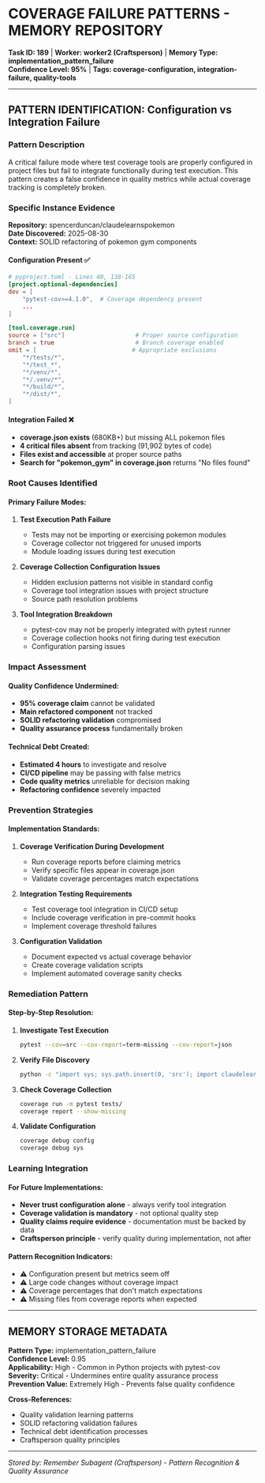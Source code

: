# COVERAGE FAILURE PATTERNS - MEMORY REPOSITORY
**Task ID: 189** | **Worker: worker2 (Craftsperson)** | **Memory Type: implementation_pattern_failure**  
**Confidence Level: 95%** | **Tags: coverage-configuration, integration-failure, quality-tools**

---

## PATTERN IDENTIFICATION: Configuration vs Integration Failure

### Pattern Description
A critical failure mode where test coverage tools are properly configured in project files but fail to integrate functionally during test execution. This pattern creates a false confidence in quality metrics while actual coverage tracking is completely broken.

### Specific Instance Evidence
**Repository:** spencerduncan/claudelearnspokemon  
**Date Discovered:** 2025-08-30  
**Context:** SOLID refactoring of pokemon gym components

#### Configuration Present ✅
```toml
# pyproject.toml - Lines 40, 138-165
[project.optional-dependencies]
dev = [
    "pytest-cov>=4.1.0",  # Coverage dependency present
    ...
]

[tool.coverage.run]
source = ["src"]                    # Proper source configuration
branch = true                       # Branch coverage enabled
omit = [                           # Appropriate exclusions
    "*/tests/*",
    "*/test_*",
    "*/venv/*",
    "*/.venv/*",
    "*/build/*",
    "*/dist/*",
]
```

#### Integration Failed ❌
- **coverage.json exists** (680KB+) but missing ALL pokemon files
- **4 critical files absent** from tracking (91,902 bytes of code)
- **Files exist and accessible** at proper source paths
- **Search for "pokemon_gym" in coverage.json** returns "No files found"

### Root Causes Identified

#### Primary Failure Modes:
1. **Test Execution Path Failure**
   - Tests may not be importing or exercising pokemon modules
   - Coverage collector not triggered for unused imports
   - Module loading issues during test execution

2. **Coverage Collection Configuration Issues**
   - Hidden exclusion patterns not visible in standard config
   - Coverage tool integration issues with project structure
   - Source path resolution problems

3. **Tool Integration Breakdown**
   - pytest-cov may not be properly integrated with pytest runner
   - Coverage collection hooks not firing during test execution
   - Configuration parsing issues

### Impact Assessment

#### Quality Confidence Undermined:
- **95% coverage claim** cannot be validated
- **Main refactored component** not tracked
- **SOLID refactoring validation** compromised
- **Quality assurance process** fundamentally broken

#### Technical Debt Created:
- **Estimated 4 hours** to investigate and resolve
- **CI/CD pipeline** may be passing with false metrics
- **Code quality metrics** unreliable for decision making
- **Refactoring confidence** severely impacted

### Prevention Strategies

#### Implementation Standards:
1. **Coverage Verification During Development**
   - Run coverage reports before claiming metrics
   - Verify specific files appear in coverage.json
   - Validate coverage percentages match expectations

2. **Integration Testing Requirements**
   - Test coverage tool integration in CI/CD setup
   - Include coverage verification in pre-commit hooks
   - Implement coverage threshold failures

3. **Configuration Validation**
   - Document expected vs actual coverage behavior
   - Create coverage validation scripts
   - Implement automated coverage sanity checks

### Remediation Pattern

#### Step-by-Step Resolution:
1. **Investigate Test Execution**
   ```bash
   pytest --cov=src --cov-report=term-missing --cov-report=json
   ```

2. **Verify File Discovery**
   ```bash
   python -c "import sys; sys.path.insert(0, 'src'); import claudelearnspokemon.pokemon_gym_adapter; print('Import successful')"
   ```

3. **Check Coverage Collection**
   ```bash
   coverage run -m pytest tests/
   coverage report --show-missing
   ```

4. **Validate Configuration**
   ```bash
   coverage debug config
   coverage debug sys
   ```

### Learning Integration

#### For Future Implementations:
- **Never trust configuration alone** - always verify tool integration
- **Coverage validation is mandatory** - not optional quality step  
- **Quality claims require evidence** - documentation must be backed by data
- **Craftsperson principle** - verify quality during implementation, not after

#### Pattern Recognition Indicators:
- ⚠️ Configuration present but metrics seem off
- ⚠️ Large code changes without coverage impact
- ⚠️ Coverage percentages that don't match expectations
- ⚠️ Missing files from coverage reports when expected

---

## MEMORY STORAGE METADATA

**Pattern Type:** implementation_pattern_failure  
**Confidence Level:** 0.95  
**Applicability:** High - Common in Python projects with pytest-cov  
**Severity:** Critical - Undermines entire quality assurance process  
**Prevention Value:** Extremely High - Prevents false quality confidence  

**Cross-References:**
- Quality validation learning patterns
- SOLID refactoring validation failures
- Technical debt identification processes
- Craftsperson quality principles

---

*Stored by: Remember Subagent (Craftsperson) - Pattern Recognition & Quality Assurance*